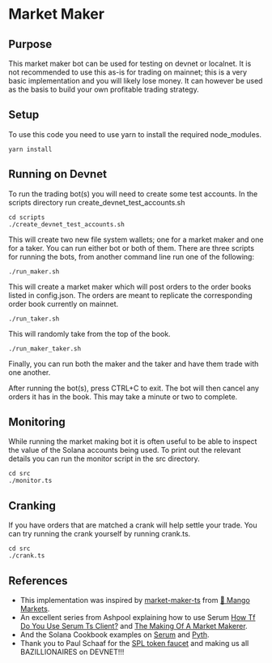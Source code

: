 # Market Maker

## Purpose

This market maker bot can be used for testing on devnet or localnet. It is not recommended to use this as-is for trading on mainnet; this is a very basic implementation and you will likely lose money. It can however be used as the basis to build your own profitable trading strategy.


## Setup

To use this code you need to use yarn to install the required node_modules.

```shell
yarn install
```


## Running on Devnet

To run the trading bot(s) you will need to create some test accounts. In the scripts directory run create_devnet_test_accounts.sh

```shell
cd scripts
./create_devnet_test_accounts.sh
```

This will create two new file system wallets; one for a market maker and one for a taker. You can run either bot or both of them.
There are three scripts for running the bots, from another command line run one of the following:

```shell
./run_maker.sh
```

This will create a market maker which will post orders to the order books listed in config.json. The orders are meant to replicate the corresponding order book currently on mainnet.

```shell
./run_taker.sh
```

This will randomly take from the top of the book.

```shell
./run_maker_taker.sh
```

Finally, you can run both the maker and the taker and have them trade with one another.

After running the bot(s), press CTRL+C to exit. The bot will then cancel any orders it has in the book. This may take a minute or two to complete.


## Monitoring

While running the market making bot it is often useful to be able to inspect the value of the Solana accounts being used. To print out the relevant details you can run the monitor script in the src directory.

```shell
cd src
./monitor.ts
```


## Cranking

If you have orders that are matched a crank will help settle your trade. You can try running the crank yourself by running crank.ts.

```shell
cd src
./crank.ts
```


## References

- This implementation was inspired by [market-maker-ts](https://github.com/blockworks-foundation/market-maker-ts/) from [🥭 Mango Markets](https://mango.markets/).
- An excellent series from Ashpool explaining how to use Serum [How Tf Do You Use Serum Ts Client?](https://ashpoolin.github.io/how-tf-do-you-use-serum-ts-client) and [The Making Of A Market Makerer](https://ashpoolin.github.io/the-making-of-a-market-makerer).
- And the Solana Cookbook examples on [Serum](https://solanacookbook.com/integrations/serum.html) and [Pyth](https://solanacookbook.com/integrations/pyth.html).
- Thank you to Paul Schaaf for the [SPL token faucet](https://github.com/paul-schaaf/spl-token-faucet) and making us all BAZILLIONAIRES on DEVNET!!!
